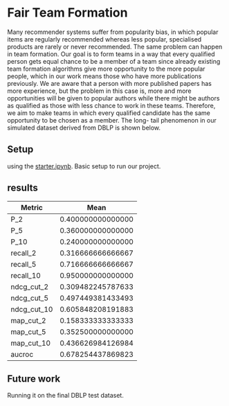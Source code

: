 # Fair Team Formation
Many recommender systems suffer from popularity bias, in which popular items are regularly recommended whereas less popular, specialised products are rarely or never recommended. The same problem can happen in team formation. Our goal is to form teams in a way that every qualified person gets equal chance to be a member of a team since already existing team formation algorithms give more opportunity to the more popular people, which in our work means those who have more publications previously. We are aware that a person with more published papers has more experience, but the problem in this case is, more and more opportunities will be given to popular authors while there might be authors as qualified as those with less chance to work in these teams. Therefore, we aim to make teams in which every qualified candidate has the same opportunity to be chosen as a member. The long- tail phenomenon in our simulated dataset derived from DBLP is shown below.



## Setup
using the [starter.ipynb](./starter.ipynb). Basic setup to run our project.

## results
Metric  | Mean
------------- | -------------
P_2  | 0.400000000000000
P_5  | 0.360000000000000
P_10  | 0.240000000000000
recall_2  | 0.316666666666667
recall_5  | 0.716666666666667
recall_10  | 0.950000000000000
ndcg_cut_2  | 0.309482245787633
ndcg_cut_5  | 0.497449381433493
ndcg_cut_10  | 0.605848208191883
map_cut_2  | 0.158333333333333
map_cut_5  | 0.352500000000000
map_cut_10  | 0.436626984126984
aucroc  | 0.678254437869823

## Future work

Running it on the final DBLP test dataset.
